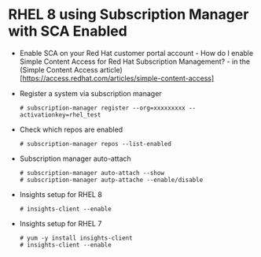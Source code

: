 # RHEL 8 using Subscription Manager with SCA Enabled

- Enable SCA on your Red Hat customer portal account - How do I enable Simple Content Access for Red Hat Subscription Management? - in the (Simple Content Access article)[https://access.redhat.com/articles/simple-content-access]

- Register a system via subscription manager

      # subscription-manager register --org=xxxxxxxxx --activationkey=rhel_test 
      
- Check which repos are enabled

      # subscription-manager repos --list-enabled
      
- Subscription manager auto-attach

      # subscription-manager auto-attach --show
      # subscription-manager autp-attache --enable/disable
      
- Insights setup for RHEL 8

      # insights-client --enable
      
- Insights setup for RHEL 7

      # yum -y install insights-client
      # insights-client --enable
